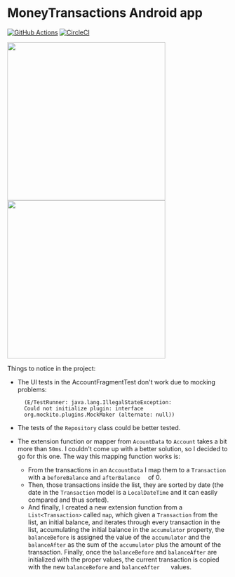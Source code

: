 # MoneyTransactions Android app
[![GitHub Actions](https://img.shields.io/endpoint.svg?url=https%3A%2F%2Factions-badge.atrox.dev%2Fatrox%2Fsync-dotenv%2Fbadge&label=build&logo=none)](https://github.com/noloman/MoneyTransactions/actions)
[![CircleCI](https://circleci.com/gh/noloman/MoneyTransactions.svg?style=svg)](https://circleci.com/gh/noloman/MoneyTransactions)

<img src="https://raw.github.com/noloman/MoneyTransactions/master/account_screen.png" width=360px /> 
<img src="https://raw.github.com/noloman/MoneyTransactions/master/transaction_screen.png" width=360px /> 

Things to notice in the project:

- The UI tests in the AccountFragmentTest don't work due to mocking problems:

		(E/TestRunner: java.lang.IllegalStateException: 		
		Could not initialize plugin: interface 		
		org.mockito.plugins.MockMaker (alternate: null))
- The tests of the `Repository` class could be better tested.
- The extension function or mapper from `AcountData` to `Account` takes a bit more than `50ms`. I couldn't come up with a better solution, so I decided to go for this one. The way this mapping function works is:
	- From the transactions in an `AccountData` I map them to a `Transaction` with a `beforeBalance` and `afterBalance	` of 0.
	- Then, those transactions inside the list, they are sorted by date (the date in the `Transaction` model is a `LocalDateTime` and it can easily compared and thus sorted).
	- And finally, I created a new extension function from a `List<Transaction>` called `map`, which given a `Transaction` from the list, an initial balance, and iterates through every transaction in the list, accumulating the initial balance in the `accumulator` property, the `balanceBefore` is assigned the value of the `accumulator` and the `balanceAfter` as the sum of the `accumulator` plus the amount of the transaction. Finally, once the `balanceBefore` and `balanceAfter` are initialized with the proper values, the current transaction is copied with the new `balanceBefore` and `balanceAfter	` values.
